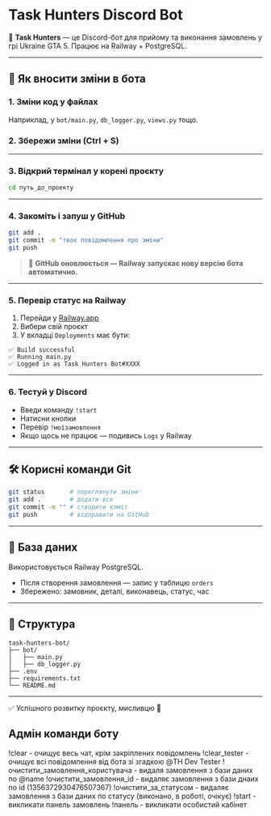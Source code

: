 # Task Hunters Discord Bot

🎯 **Task Hunters** — це Discord-бот для прийому та виконання замовлень у грі Ukraine GTA 5. Працює на Railway + PostgreSQL.

---

## 🚀 Як вносити зміни в бота

### 1. Зміни код у файлах
Наприклад, у `bot/main.py`, `db_logger.py`, `views.py` тощо.

### 2. Збережи зміни (Ctrl + S)

---

### 3. Відкрий термінал у корені проєкту

```bash
cd путь_до_проекту
```

---

### 4. Закоміть і запуш у GitHub

```bash
git add .
git commit -m "твоє повідомлення про зміни"
git push
```

> 🔁 **GitHub оновлюється — Railway запускає нову версію бота автоматично.**

---

### 5. Перевір статус на Railway

1. Перейди у [Railway.app](https://railway.app)
2. Вибери свій проєкт
3. У вкладці `Deployments` має бути:
```
✅ Build successful
✅ Running main.py
✅ Logged in as Task Hunters Bot#XXXX
```

---

### 6. Тестуй у Discord

- Введи команду `!start`
- Натисни кнопки
- Перевір `!моїзамовлення`
- Якщо щось не працює — подивись `Logs` у Railway

---

## 🛠 Корисні команди Git

```bash
git status       # переглянути зміни
git add .        # додати все
git commit -m "" # створити коміт
git push         # відправити на GitHub
```

---

## 💾 База даних

Використовується Railway PostgreSQL.
- Після створення замовлення — запис у таблицю `orders`
- Збережено: замовник, деталі, виконавець, статус, час

---

## 📁 Структура

```
task-hunters-bot/
├── bot/
│   ├── main.py
│   ├── db_logger.py
├── .env
├── requirements.txt
└── README.md
```

---

✅ Успішного розвитку проєкту, мисливцю 💼


## Адмін команди боту

!clear - очищує весь чат, крім закріплених повідомлень
!clear_tester - очищує всі повідомлення від бота зі згадкою @TH Dev Tester
!очистити_замовлення_користувача - видаля замовлення з бази даних по @name
!очистити_замовлення_id - видаляє замовлення з бази днаих по id (1356372930476507367)
!очистити_за_статусом - видаляє замовлення з бази даних по статусу (виконано, в роботі, очікує)
!start - викликати панель замовлень 
!панель - викликати особистий кабінет